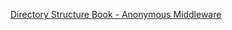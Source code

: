 [Directory Structure Book - Anonymous Middleware](https://nuxtjs.org/docs/2.x/directory-structure/middleware#anonymous-middleware)